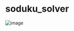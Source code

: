 # soduku_solver
![image](https://user-images.githubusercontent.com/98867796/156989044-b288ac67-f251-4b15-b631-818536c98842.png)
